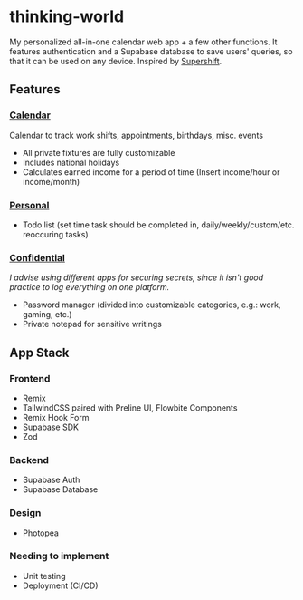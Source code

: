 # thinking-world

My personalized all-in-one calendar web app + a few other functions.
It features authentication and a Supabase database to save users' queries, so that it can be used on any device.
Inspired by [Supershift](https://supershift.app/).

## Features

### <u>Calendar</u>

Calendar to track work shifts, appointments, birthdays, misc. events

- All private fixtures are fully customizable
- Includes national holidays
- Calculates earned income for a period of time (Insert income/hour or income/month)

### <u>Personal</u>

- Todo list (set time task should be completed in, daily/weekly/custom/etc. reoccuring tasks)

### <u>Confidential</u>

<i>I advise using different apps for securing secrets, since it isn't good practice to log everything on one platform.</i>

- Password manager (divided into customizable categories, e.g.: work, gaming, etc.)
- Private notepad for sensitive writings

## App Stack

### Frontend

- Remix
- TailwindCSS paired with Preline UI, Flowbite Components
- Remix Hook Form
- Supabase SDK
- Zod

### Backend

- Supabase Auth
- Supabase Database

### Design

- Photopea

### Needing to implement

- Unit testing
- Deployment (CI/CD)
